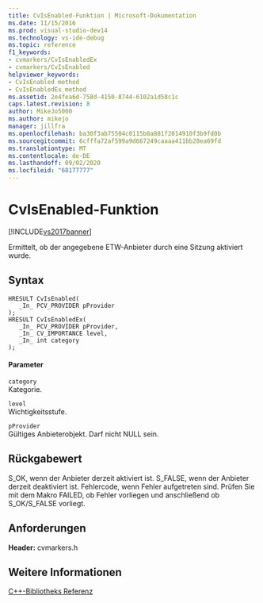 ```yaml
---
title: CvIsEnabled-Funktion | Microsoft-Dokumentation
ms.date: 11/15/2016
ms.prod: visual-studio-dev14
ms.technology: vs-ide-debug
ms.topic: reference
f1_keywords:
- cvmarkers/CvIsEnabledEx
- cvmarkers/CvIsEnabled
helpviewer_keywords:
- CvIsEnabled method
- CvIsEnabledEx method
ms.assetid: 2e4fea6d-758d-4150-8744-6102a1d58c1c
caps.latest.revision: 8
author: MikeJo5000
ms.author: mikejo
manager: jillfra
ms.openlocfilehash: ba30f3ab75504c0115b8a881f2014910f3b9fd0b
ms.sourcegitcommit: 6cfffa72af599a9d667249caaaa411bb28ea69fd
ms.translationtype: MT
ms.contentlocale: de-DE
ms.lasthandoff: 09/02/2020
ms.locfileid: "68177777"
---
```

# <a name="cvisenabled-function"></a>CvIsEnabled-Funktion
[!INCLUDE[vs2017banner](../includes/vs2017banner.md)]

Ermittelt, ob der angegebene ETW-Anbieter durch eine Sitzung aktiviert wurde.  
  
## <a name="syntax"></a>Syntax  
  
```  
HRESULT CvIsEnabled(  
   _In_ PCV_PROVIDER pProvider  
);  
HRESULT CvIsEnabledEx(  
   _In_ PCV_PROVIDER pProvider,  
   _In_ CV_IMPORTANCE level,  
   _In_ int category  
);  
```  
  
#### <a name="parameters"></a>Parameter  
 `category`  
 Kategorie.  
  
 `level`  
 Wichtigkeitsstufe.  
  
 `pProvider`  
 Gültiges Anbieterobjekt. Darf nicht NULL sein.  
  
## <a name="return-value"></a>Rückgabewert  
 S_OK, wenn der Anbieter derzeit aktiviert ist. S_FALSE, wenn der Anbieter derzeit deaktiviert ist. Fehlercode, wenn Fehler aufgetreten sind. Prüfen Sie mit dem Makro FAILED, ob Fehler vorliegen und anschließend ob S_OK/S_FALSE vorliegt.  
  
## <a name="requirements"></a>Anforderungen  
 **Header:** cvmarkers.h  
  
## <a name="see-also"></a>Weitere Informationen  
 [C++-Bibliotheks Referenz](../profiling/cpp-library-reference.md)
